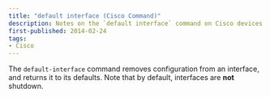 ```yaml
---
title: "default interface (Cisco Command)"
description: Notes on the `default interface` command on Cisco devices
first-published: 2014-02-24
tags:
- Cisco
---
```


The `default-interface` command removes configuration from an interface, 
and returns it to its defaults. Note that by default, interfaces are **not** 
shutdown.
